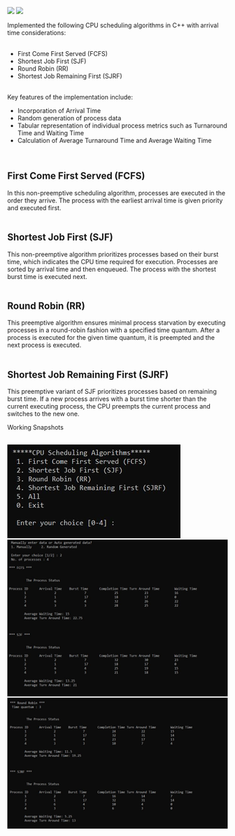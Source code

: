 <img src="https://img.shields.io/badge/Operating%20Systems-CPU%20Scheduling%20Algorithm-<green>"> <img src="https://img.shields.io/static/v1?label=Language&message=CPP&color=blue">
<br>

Implemented the following CPU scheduling algorithms in C++ with arrival time considerations: <br>
<br>

* First Come First Served (FCFS) <br>
* Shortest Job First (SJF) <br>
* Round Robin (RR) <br>
* Shortest Job Remaining First (SJRF) <br>
<br>
Key features of the implementation include: <br>

* Incorporation of Arrival Time <br>
* Random generation of process data <br>
* Tabular representation of individual process metrics such as Turnaround Time and Waiting Time <br>
* Calculation of Average Turnaround Time and Average Waiting Time <br>
<br>

## First Come First Served (FCFS) <br>

In this non-preemptive scheduling algorithm, processes are executed in the order they arrive. The process with the earliest arrival time is given priority and executed first.<br>
<br>

## Shortest Job First (SJF) <br>

This non-preemptive algorithm prioritizes processes based on their burst time, which indicates the CPU time required for execution. Processes are sorted by arrival time and then enqueued. The process with the shortest burst time is executed next.<br>
<br>

## Round Robin (RR) <br>

This preemptive algorithm ensures minimal process starvation by executing processes in a round-robin fashion with a specified time quantum. After a process is executed for the given time quantum, it is preempted and the next process is executed.<br>
<br>

## Shortest Job Remaining First (SJRF) <br>

This preemptive variant of SJF prioritizes processes based on remaining burst time. If a new process arrives with a burst time shorter than the current executing process, the CPU preempts the current process and switches to the new one.<br>

Working Snapshots <br>

<br>
<img src="working snaps/img1.JPG" alt="Working Snapshot 1">
<br>
<img src="working snaps/img2.JPG" alt="Working Snapshot 2">
<br>
<img src="working snaps/img3.JPG" alt="Working Snapshot 3">
<br>
